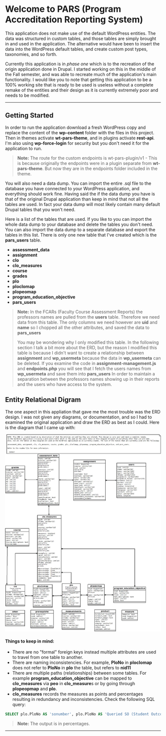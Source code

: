 Welcome to PARS (Program Accreditation Reporting System)
===================

This application does not make use of the default WordPress entities. The data was structured in custom tables, and those tables are simply brought in and used in the application. The alternative would have been to insert the data into the WordPress default tables, and create custom post types, taxonomies, and so forth. 

Currently this application is in *phase one* which is to the recreation of the origin application done in Drupal. I started working on this in the middle of the Fall semester, and was able to recreate much of the application's main functionality. I would like you to note that getting this application to  be a 100% working site that is ready to be used is useless without a complete remake of the entities and their design as it is currently extremely poor and needs to be modified. 

----------

Getting Started
-------------
 
In order to run the application download a fresh WordPress copy and replace the content of the **wp-content** folder with the files in this project. Then in themes activate **wt-pars-theme**, 
and  in plugins activate **rest-api**. I'm also using **wp-force-login** for security but you don't need it for the application to run.

> **Note:** The route for the custom endpoints is wt-pars-plugin/v1 -  This is because originally the endpoints were in a plugin separate from **wt-pars-theme**. But now they are in the endpoints folder included in the theme.

You will also need a data dump. You can import the entire .sql file to the database you have connected to your WordPress application, and everything should work fine. Having said the if the data dump you have is that of the original Drupal application than keep in mind that not all the tables are used. In fact your data dump will most likely contain many default Drupal tables that you won't need. 

Here is a list of the tables that are used. If you like to you can import the whole data dump to your database and delete the tables you don't need. You can also import the data dump to a separate database and export the tables in this list. There is only one new table that I've created which is the **pars_users** table.

 - **assessment_data** 
 - **assignment**
 - **clo**
 - **clo_measures**
 - **course**
 - **grades**
 - **plo**
 - **ploclomap**
 - **plopeomap**
 - **program_education_objective**
 - **pars_users**

> **Note:** In the FCARs (Faculty Course Assessment Reports) the professors names are pulled from the **users** table. Therefore we need data from this table. The only columns we need however are **uid** and **name** so I chopped all the other attributes, and saved the data to **pars_users**
> 
> You may be wondering why I only modified this table. In the following section I talk a bit more about the ERD, but the reason I modified this table is because I didn't want to create a relationship between **assignment** and **wp_usermeta** because the data in **wp_usermeta** can be deleted. If you examine the code in **assignment-management.js** and **endpoints.php** you will see that I fetch the users names from **wp_usermeta** and save them into **pars_users** In order to maintain a separation between the professors names showing up in their reports and the users who have access to the system. 

Entity Relational Digram
-------------

The one aspect in this appliation that gave me the most trouble was the ERD design. I was not given any diagrams, or documentation, and so I had to examined the original application and draw the ERD as best as I could.  Here is the diagram that I came up with:

![Alt text](current-erd.jpeg?raw=true "Current ERD")


#### Things to keep in mind:

- There are no "formal" foreign keys instead multiple attributes are used to travel from one table to another. 
-  There are naming inconsistencies. For example, **PloNo** in **ploclomap** does not refer to **PloNo** in **plo** the table, but refers to **nid11**
- There are multiple paths (relationships) between some tables. For example **program_education_objective** can be mapped to **clo_measures** via **peo** in **clo_measure**s or by going through **plopeopmap** and **plo**.
- **clo_measures** records the measures as points and percentages resulting in redundancy and inconsistencies. Check the following SQL query:

```sql
SELECT plo.PloNo AS 'sonumber', plo.PloNo AS 'Queried SO (Student Outcome)', ROUND( ( SUM(clo_measures.Epercentage) /( SUM(clo_measures.Epercentage) + SUM(clo_measures.Gpercentage) + SUM(clo_measures.Spercentage) + SUM(clo_measures.Ppercentage) + SUM(clo_measures.Upercentage) ) * 100 ), 2 ) AS 'Recorded Exemplary', ROUND( ( SUM(clo_measures.Gpercentage) /( SUM(clo_measures.Epercentage) + SUM(clo_measures.Gpercentage) + SUM(clo_measures.Spercentage) + SUM(clo_measures.Ppercentage) + SUM(clo_measures.Upercentage) ) * 100 ), 2 ) AS 'Recorded Good', ROUND( ( SUM(clo_measures.Spercentage) /( SUM(clo_measures.Epercentage) + SUM(clo_measures.Gpercentage) + SUM(clo_measures.Spercentage) + SUM(clo_measures.Ppercentage) + SUM(clo_measures.Upercentage) ) * 100 ), 2 ) AS 'Recorded Satisfactory', ROUND( ( SUM(clo_measures.Ppercentage) /( SUM(clo_measures.Epercentage) + SUM(clo_measures.Gpercentage) + SUM(clo_measures.Spercentage) + SUM(clo_measures.Ppercentage) + SUM(clo_measures.Upercentage) ) * 100 ), 2 ) AS 'Recorded Poor', ROUND( ( SUM(clo_measures.Upercentage) /( SUM(clo_measures.Epercentage) + SUM(clo_measures.Gpercentage) + SUM(clo_measures.Spercentage) + SUM(clo_measures.Ppercentage) + SUM(clo_measures.Upercentage) ) * 100 ), 2 ) AS 'Recorded Unsatisfactory', ROUND( ( SUM(clo_measures.exemplary) /( SUM(clo_measures.exemplary) + SUM(clo_measures.good) + SUM(clo_measures.satisfactory) + SUM(clo_measures.poor) + SUM(clo_measures.unsatisfactory) ) * 100 ), 2 ) AS 'Calculated Exemplary', ROUND( ( SUM(clo_measures.good) /( SUM(clo_measures.exemplary) + SUM(clo_measures.good) + SUM(clo_measures.satisfactory) + SUM(clo_measures.poor) + SUM(clo_measures.unsatisfactory) ) * 100 ), 2 ) AS 'Calculated Good', ROUND( ( SUM(clo_measures.satisfactory) /( SUM(clo_measures.exemplary) + SUM(clo_measures.good) + SUM(clo_measures.satisfactory) + SUM(clo_measures.poor) + SUM(clo_measures.unsatisfactory) ) * 100 ), 2 ) AS 'Calculated Satisfactory', ROUND( ( SUM(clo_measures.poor) /( SUM(clo_measures.exemplary) + SUM(clo_measures.good) + SUM(clo_measures.satisfactory) + SUM(clo_measures.poor) + SUM(clo_measures.unsatisfactory) ) * 100 ), 2 ) AS 'Calculated Poor', ROUND( ( SUM(clo_measures.unsatisfactory) /( SUM(clo_measures.exemplary) + SUM(clo_measures.good) + SUM(clo_measures.satisfactory) + SUM(clo_measures.poor) + SUM(clo_measures.unsatisfactory) ) * 100 ), 2 ) AS 'Calculated Unsatisfactory', COUNT(plo.PloNo) AS 'Number of Records' FROM clo_measures INNER JOIN plo WHERE clo_measures.PloNo = plo.nid11 AND clo_measures.year = "2010" AND clo_measures.term = "Spring" GROUP BY sonumber
```

> **Note:** The output is in percentages.

----------

 

